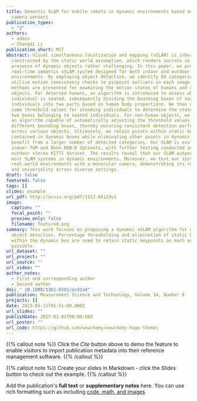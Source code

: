 ```yaml
---
title: Semantic SLAM for mobile robots in dynamic environments based on visual
  camera sensors
publication_types:
  - "2"
authors:
  - admin
  - Changdi Li
publication_short: MST
abstract: Visual simultaneous localization and mapping (vSLAM) is inherently
  constrained by the static world assumption, which renders success in the
  presence of dynamic objects rather challenging. In this paper, we propose a
  real-time semantic vSLAM system designed for both indoor and outdoor dynamic
  environments. By employing object detection, we identify 80 categories and
  utilize motion consistency checks to pinpoint outliers in each image. Distinct
  methods are presented for examining the motion states of humans and other
  objects. For detected humans, an algorithm is introduced to assess whether an
  individual is seated, subsequently dividing the bounding boxes of seated
  individuals into two parts based on human body proportions. We then use the
  same threshold values for standing individuals to determine the states of the
  two boxes belonging to seated individuals. For non-human objects, we propose
  an algorithm capable of automatically adjusting the threshold values for
  different bounding boxes, thereby ensuring consistent detection performance
  across various objects. Ultimately, we retain points within static boxes
  contained in dynamic boxes while eliminating other points in dynamic boxes to
  benefit from a larger number of detected categories. Our SLAM is evaluated on
  indoor TUM and Bonn RGB-D datasets, with further testing conducted on the
  outdoor stereo KITTI dataset. The results reveal that our SLAM outperforms
  most SLAM systems in dynamic environments. Moreover, we test our system in
  real-world environments with a monocular camera, demonstrating its robustness
  and universality across diverse settings.
draft: false
featured: false
tags: []
slides: example
url_pdf: http://arxiv.org/pdf/1512.04133v1
image:
  caption: ""
  focal_point: ""
  preview_only: false
  filename: featured.png
summary: This work focuses on proposing a dynamic vSLAM algorithm for dense
  object detection. Percentage thresholding and elimination of static boxes
  within the dynamic box are used to retain static keypoints as much as
  possible.
url_dataset: ""
url_project: ""
url_source: ""
url_video: ""
author_notes:
  - First and corresponding author
  - Second author
doi: " 10.1088/1361-6501/acd1a4"
publication: Measurement Science and Technology, Volume 34, Number 8
projects: []
date: 2023-05-11T01:51:00.000Z
url_slides: ""
publishDate: 2017-01-01T00:00:00Z
url_poster: ""
url_code: https://github.com/wowchemy/wowchemy-hugo-themes
---
```


{{% callout note %}}
Click the *Cite* button above to demo the feature to enable visitors to import publication metadata into their reference management software.
{{% /callout %}}

{{% callout note %}}
Create your slides in Markdown - click the *Slides* button to check out the example.
{{% /callout %}}

Add the publication's **full text** or **supplementary notes** here. You can use rich formatting such as including [code, math, and images](https://wowchemy.com/docs/content/writing-markdown-latex/).
